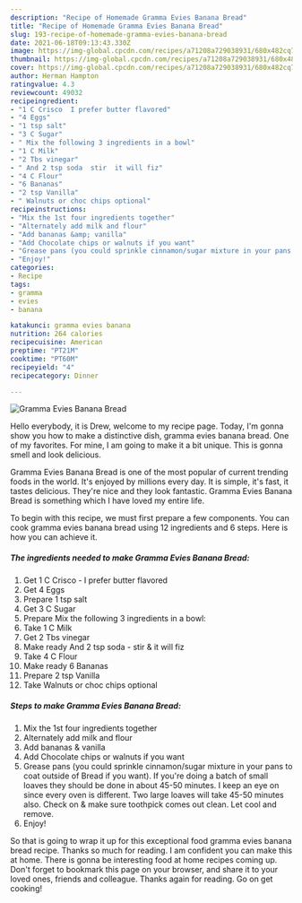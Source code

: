 ```yaml
---
description: "Recipe of Homemade Gramma Evies Banana Bread"
title: "Recipe of Homemade Gramma Evies Banana Bread"
slug: 193-recipe-of-homemade-gramma-evies-banana-bread
date: 2021-06-18T09:13:43.330Z
image: https://img-global.cpcdn.com/recipes/a71208a729038931/680x482cq70/gramma-evies-banana-bread-recipe-main-photo.jpg
thumbnail: https://img-global.cpcdn.com/recipes/a71208a729038931/680x482cq70/gramma-evies-banana-bread-recipe-main-photo.jpg
cover: https://img-global.cpcdn.com/recipes/a71208a729038931/680x482cq70/gramma-evies-banana-bread-recipe-main-photo.jpg
author: Herman Hampton
ratingvalue: 4.3
reviewcount: 49032
recipeingredient:
- "1 C Crisco  I prefer butter flavored"
- "4 Eggs"
- "1 tsp salt"
- "3 C Sugar"
- " Mix the following 3 ingredients in a bowl"
- "1 C Milk"
- "2 Tbs vinegar"
- " And 2 tsp soda  stir  it will fiz"
- "4 C Flour"
- "6 Bananas"
- "2 tsp Vanilla"
- " Walnuts or choc chips optional"
recipeinstructions:
- "Mix the 1st four ingredients together"
- "Alternately add milk and flour"
- "Add bananas &amp; vanilla"
- "Add Chocolate chips or walnuts if you want"
- "Grease pans (you could sprinkle cinnamon/sugar mixture in your pans to coat outside of Bread if you want). If you&#39;re doing a batch of small loaves they should be done in about 45-50 minutes. I keep an eye on since every oven is different. Two large loaves will take 45-50 minutes also. Check on &amp; make sure toothpick comes out clean. Let cool and remove."
- "Enjoy!"
categories:
- Recipe
tags:
- gramma
- evies
- banana

katakunci: gramma evies banana 
nutrition: 264 calories
recipecuisine: American
preptime: "PT21M"
cooktime: "PT60M"
recipeyield: "4"
recipecategory: Dinner

---
```



![Gramma Evies Banana Bread](https://img-global.cpcdn.com/recipes/a71208a729038931/680x482cq70/gramma-evies-banana-bread-recipe-main-photo.jpg)

Hello everybody, it is Drew, welcome to my recipe page. Today, I'm gonna show you how to make a distinctive dish, gramma evies banana bread. One of my favorites. For mine, I am going to make it a bit unique. This is gonna smell and look delicious.

Gramma Evies Banana Bread is one of the most popular of current trending foods in the world. It's enjoyed by millions every day. It is simple, it's fast, it tastes delicious. They're nice and they look fantastic. Gramma Evies Banana Bread is something which I have loved my entire life.




To begin with this recipe, we must first prepare a few components. You can cook gramma evies banana bread using 12 ingredients and 6 steps. Here is how you can achieve it.

<!--inarticleads1-->

##### The ingredients needed to make Gramma Evies Banana Bread:

1. Get 1 C Crisco - I prefer butter flavored
1. Get 4 Eggs
1. Prepare 1 tsp salt
1. Get 3 C Sugar
1. Prepare  Mix the following 3 ingredients in a bowl:
1. Take 1 C Milk
1. Get 2 Tbs vinegar
1. Make ready  And 2 tsp soda - stir &amp; it will fiz
1. Take 4 C Flour
1. Make ready 6 Bananas
1. Prepare 2 tsp Vanilla
1. Take  Walnuts or choc chips optional




<!--inarticleads2-->

##### Steps to make Gramma Evies Banana Bread:

1. Mix the 1st four ingredients together
1. Alternately add milk and flour
1. Add bananas &amp; vanilla
1. Add Chocolate chips or walnuts if you want
1. Grease pans (you could sprinkle cinnamon/sugar mixture in your pans to coat outside of Bread if you want). If you&#39;re doing a batch of small loaves they should be done in about 45-50 minutes. I keep an eye on since every oven is different. Two large loaves will take 45-50 minutes also. Check on &amp; make sure toothpick comes out clean. Let cool and remove.
1. Enjoy!




So that is going to wrap it up for this exceptional food gramma evies banana bread recipe. Thanks so much for reading. I am confident you can make this at home. There is gonna be interesting food at home recipes coming up. Don't forget to bookmark this page on your browser, and share it to your loved ones, friends and colleague. Thanks again for reading. Go on get cooking!
